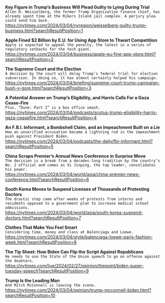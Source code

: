 **Key Figure in Trump’s Business Will Plead Guilty to Lying During Trial**\
`Allen H. Weisselberg, the former Trump Organization finance chief, has already spent time at the Rikers Island jail complex. A perjury plea could send him back.`\
https://nytimes.com/2024/03/04/nyregion/weisselberg-guilty-trump-business.html?searchResultPosition=1

**Apple Fined $2 Billion by E.U. for Using App Store to Thwart Competition**\
`Apple is expected to appeal the penalty, the latest in a series of regulatory setbacks for the tech giant.`\
https://nytimes.com/2024/03/04/business/apple-eu-fine-app-store.html?searchResultPosition=2

**The Supreme Court and the Election**\
`A decision by the court will delay Trump’s federal trial for election subversion. In doing so, it has almost certainly helped his campaign.`\
https://nytimes.com/2024/03/04/briefing/supreme-court-trump-campaign-bush-v-gore.html?searchResultPosition=3

**A Potential Answer on Trump’s Eligibility, and Harris Calls For a Gaza Cease-Fire**\
`Plus, “Dune: Part 2” is a box office smash.`\
https://nytimes.com/2024/03/04/podcasts/scotus-trump-eligibility-harris-gaza-ceasefire.html?searchResultPosition=4

**An F.B.I. Informant, a Bombshell Claim, and an Impeachment Built on a Lie**\
`How an unverified accusation became a lightning rod in the impeachment push against President Biden.`\
https://nytimes.com/2024/03/04/podcasts/the-daily/fbi-informant.html?searchResultPosition=5

**China Scraps Premier’s Annual News Conference in Surprise Move**\
`The decision is a break from a decades-long tradition by the country’s No. 2 official and comes as Xi Jinping, the top leader, consolidates his power.`\
https://nytimes.com/2024/03/04/world/asia/china-premier-news-conference.html?searchResultPosition=6

**South Korea Moves to Suspend Licenses of Thousands of Protesting Doctors**\
`The drastic step came after weeks of protests from interns and residents opposed to a government plan to increase medical school admissions.`\
https://nytimes.com/2024/03/04/world/asia/south-korea-suspend-doctors.html?searchResultPosition=7

**Clothes That Make You Feel Smart**\
`Considering time, money and class at Balenciaga and Loewe.`\
https://nytimes.com/2024/03/04/style/balenciaga-loewe-paris-fashion-week.html?searchResultPosition=8

**The Tip Sheet: How Biden Can Flip the Script Against Republicans**\
`He needs to use the State of the Union speech to go on offense against the doubters.`\
https://nytimes.com/live/2024/02/27/opinion/thepoint/biden-super-tuesday-speech?searchResultPosition=9

**Trump Is the Leading Man**\
`And Mitch McConnell is leaving the scene.`\
https://nytimes.com/2024/03/04/opinion/trump-mcconnell-biden.html?searchResultPosition=10

